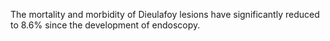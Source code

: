 The mortality and morbidity of Dieulafoy lesions have significantly reduced to 8.6% since the development of endoscopy.